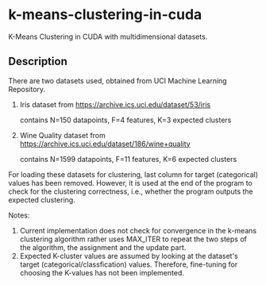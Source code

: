 # k-means-clustering-in-cuda
K-Means Clustering in CUDA with multidimensional datasets.

Description
-----------

There are two datasets used, obtained from UCI Machine Learning Repository.

1. Iris dataset from https://archive.ics.uci.edu/dataset/53/iris
   
   contains N=150 datapoints, F=4 features, K=3 expected clusters
   
3. Wine Quality dataset from https://archive.ics.uci.edu/dataset/186/wine+quality
   
   contains N=1599 datapoints, F=11 features, K=6 expected clusters

For loading these datasets for clustering, last column for target (categorical) values has been removed. However, it is used at the end of the program to check for the clustering correctness, i.e., whether the program outputs the expected clustering.

Notes:
1. Current implementation does not check for convergence in the k-means clustering algorithm rather uses MAX_ITER to repeat the two steps of the algorithm, the assignment and the update part.
2. Expected K-cluster values are assumed by looking at the dataset's target (categorical/classfication) values. Therefore, fine-tuning for choosing the K-values has not been implemented.

